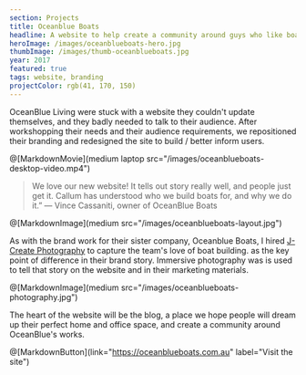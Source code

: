 ```yaml
---
section: Projects
title: Oceanblue Boats
headline: A website to help create a community around guys who like boats.
heroImage: /images/oceanblueboats-hero.jpg
thumbImage: /images/thumb-oceanblueboats.jpg
year: 2017
featured: true
tags: website, branding
projectColor: rgb(41, 170, 150)
---
```


OceanBlue Living were stuck with a website they couldn't update themselves, and they badly needed to talk to their audience. After workshopping their needs and their audience requirements, we repositioned their branding and redesigned the site to build / better inform users.

@[MarkdownMovie](medium laptop src="/images/oceanblueboats-desktop-video.mp4")

> We love our new website! It tells out story really well, and people just get it. Callum has understood who we build boats for, and why we do it.” — Vince Cassaniti, owner of OceanBlue Boats

@[MarkdownImage](medium src="/images/oceanblueboats-layout.jpg")

As with the brand work for their sister company, Oceanblue Boats, I hired [J-Create Photography](http://j-create.com.au/) to capture the team's love of boat building. as the key point of difference in their brand story. Immersive photography was is used to tell that story on the website and in their marketing materials.

@[MarkdownImage](medium src="/images/oceanblueboats-photography.jpg")

The heart of the website will be the blog, a place we hope people will dream up their perfect home and office space, and create a community around OceanBlue's works.

@[MarkdownButton](link="https://oceanblueboats.com.au" label="Visit the site")
